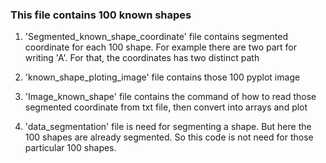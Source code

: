 ### This file contains 100 known shapes

1. 'Segmented_known_shape_coordinate' file contains segmented coordinate for each 100 shape. For example there are two part for writing 'A'. For that, the coordinates has two distinct path 

2. 'known_shape_ploting_image' file contains those 100 pyplot image

3. 'Image_known_shape' file contains the command of how to read those segmented coordinate from txt file, then convert into arrays and plot

4. 'data_segmentation' file is need for segmenting a shape. But here the 100 shapes are already segmented. So this code is not need for those particular 100 shapes.
